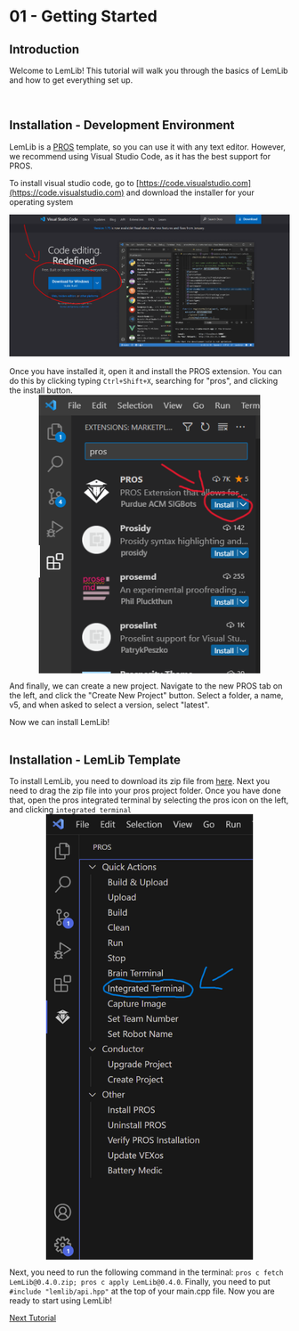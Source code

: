 # 01 - Getting Started

## **Introduction**

Welcome to LemLib! This tutorial will walk you through the basics of LemLib and how to get everything set up.

<br>

## **Installation - Development Environment**

LemLib is a [PROS](https://pros.cs.purdue.edu) template, so you can use it with any text editor. However, we recommend using Visual Studio Code, as it has the best support for PROS.

To install visual studio code, go to [https://code.visualstudio.com](https://code.visualstudio.com) and download the installer for your operating system

<img src="assets/1_getting_started/download-visual-studio-code.png"  width="800">

<br>

Once you have installed it, open it and install the PROS extension. You can do this by clicking typing `Ctrl+Shift+X`, searching for "pros", and clicking the install button.
<br>
<img src="assets/1_getting_started/install-pros.png" height=500 style="display: block;margin-left: auto;margin-right: auto;">

And finally, we can create a new project. Navigate to the new PROS tab on the left, and click the "Create New Project" button. Select a folder, a name, v5, and when asked to select a version, select "latest".

Now we can install LemLib!
<br>
<br>


## **Installation - LemLib Template**


To install LemLib, you need to download its zip file from [here](https://github.com/SizzinSeal/LemLib/releases/download/v0.4.0/LemLib@0.4.0.zip). Next you need to drag the zip file into your pros project folder. Once you have done that, open the pros integrated terminal by selecting the pros icon on the left, and clicking `integrated terminal` 
<br>
<img src="assets/1_getting_started/integrated_terminal.png" height=800 style="display: block;margin-left: auto;margin-right: auto;">


Next, you need to run the following command in the terminal: `pros c fetch LemLib@0.4.0.zip; pros c apply LemLib@0.4.0`. Finally, you need to put `#include "lemlib/api.hpp"` at the top of your main.cpp file. Now you are ready to start using LemLib!

[Next Tutorial](2_setting_up_the_chassis.md)